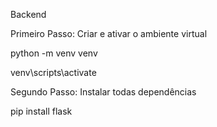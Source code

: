 Backend

Primeiro Passo: Criar e ativar o ambiente virtual

python -m venv venv

venv\scripts\activate

Segundo Passo: Instalar todas dependências

pip install flask 
 
